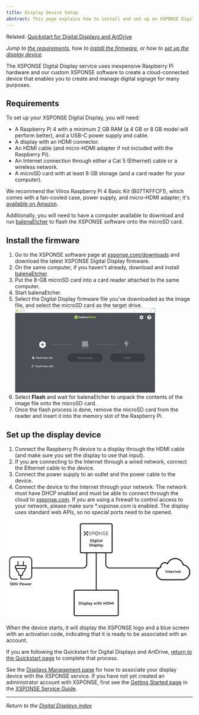 ```yaml
---
title: Display Device Setup
abstract: This page explains how to install and set up an XSPONSE Digital Display, using our software and a Raspberry Pi computer device.
---
```

Related: [Quickstart for Digital Displays and ArtDrive](artdrive-quickstart.md)

_Jump to [the requirements](display-device-setup.md#requirements), how to [install the firmware](display-device-setup.md#install-the-firmware), or how to [set up the display device](display-device-setup.md#set-up-the-display-device)._

The XSPONSE Digital Display service uses inexpensive Raspberry Pi hardware and our custom XSPONSE software to create a cloud-connected device that enables you to create and manage digital signage for many purposes.

## Requirements
To set up your XSPONSE Digital Display, you will need:
-	A Raspberry Pi 4 with a minimum 2 GB RAM (a 4 GB or 8 GB model will perform better), and a USB-C power supply and cable. 
-	A display with an HDMI connector.
-	An HDMI cable (and micro-HDMI adapter if not included with the Raspberry Pi).
-	An Internet connection through either a Cat 5 (Ethernet) cable or a wireless network.
-	A microSD card with at least 8 GB storage (and a card reader for your computer).

We recommend the Vilros Raspberry Pi 4 Basic Kit (B07TKFFCF1), which comes with a fan-cooled case, power supply, and micro-HDMI adapter; it's [available on Amazon](https://https://www.amazon.com/Vilros-Raspberry-Fan-Cooled-Heatsinks-Quickstart/dp/B07TKFFCF1).

Additionally, you will need to have a computer available to download and run [balenaEtcher](https://www.balena.io/etcher/) to flash the XSPONSE software onto the microSD card.

## Install the firmware
1. Go to the XSPONSE software page at [xsponse.com/downloads](https://www.xsponse.com/downloads) and download the latest XSPONSE Digital Display firmware.
2. On the same computer, if you haven't already, download and install [balenaEtcher](https://www.balena.io/etcher/).
3. Put the 8-GB microSD card into a card reader attached to the same computer.
4. Start balenaEtcher.
5. Select the Digital Display firmware file you've downloaded as the image file, and select the microSD card as the target drive.  
![balenaEtcher screen](balenaEtcher.png)  
6. Select **Flash** and wait for balenaEtcher to unpack the contents of the image file onto the microSD card.
7. Once the flash process is done, remove the microSD card from the reader and insert it into the memory slot of the Raspberry Pi.

## Set up the display device
1. Connect the Raspberry Pi device to a display through the HDMI cable (and make sure you set the display to use that input). 
2. If you are connecting to the Internet through a wired network, connect the Ethernet cable to the device.
3. Connect the power supply to an outlet and the power cable to the device. 
4. Connect the device to the Internet through your network. The network must have DHCP enabled and must be able to connect through the cloud to [xsponse.com](https://xsponse.com). If you are using a firewall to control access to your network, please make sure \*.xsponse.com is enabled. The display uses standard web APIs, so no special ports need to be opened. 

![display setup diagram](display-setup-diagram.png)

When the device starts, it will display the XSPONSE logo and a blue screen with an activation code, indicating that it is ready to be associated with an account. 

If you are following the Quickstart for Digital Displays and ArtDrive, [return to the Quickstart page](artdrive-quickstart.md) to complete that process.

See the [Displays Management page](displays-management.md) for how to associate your display device with the XSPONSE service. If you have not yet created an administrator account with XSPONSE, first see the [Getting Started page](../general-ops/account-setup.md) in the [XSPONSE Service Guide](../general-ops/index.md).

___
*Return to the [Digital Displays index](index.md)*

